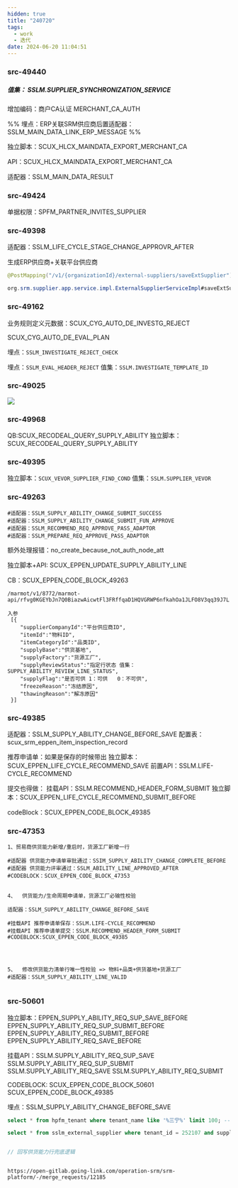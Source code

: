 ```yaml
---
hidden: true
title: "240720"
tags:
  - work
  - 迭代
date: 2024-06-20 11:04:51
---
```


### src-49440

##### 值集：  SSLM.SUPPLIER_SYNCHRONIZATION_SERVICE

增加编码：商户CA认证  MERCHANT_CA_AUTH

%% 埋点：ERP关联SRM供应商后置适配器：SSLM_MAIN_DATA_LINK_ERP_MESSAGE %%

独立脚本：SCUX_HLCX_MAINDATA_EXPORT_MERCHANT_CA

API：SCUX_HLCX_MAINDATA_EXPORT_MERCHANT_CA

适配器：SSLM_MAIN_DATA_RESULT



### src-49424

单据权限：SPFM_PARTNER_INVITES_SUPPLIER


### src-49398

适配器：SSLM_LIFE_CYCLE_STAGE_CHANGE_APPROVR_AFTER


生成ERP供应商+关联平台供应商

```java
@PostMapping("/v1/{organizationId}/external-suppliers/saveExtSupplier")

org.srm.supplier.app.service.impl.ExternalSupplierServiceImpl#saveExtSupplier
```


### src-49162

业务规则定义元数据：SCUX_CYG_AUTO_DE_INVESTG_REJECT

SCUX_CYG_AUTO_DE_EVAL_PLAN

埋点：`SSLM_INVESTIGATE_REJECT_CHECK`

埋点：`SSLM_EVAL_HEADER_REJECT`
值集：`SSLM.INVESTIGATE_TEMPLATE_ID`


### src-49025

![](https://s3.bmp.ovh/imgs/2024/06/28/b71d78b656029f16.png)



### src-49968

QB:SCUX_RECODEAL_QUERY_SUPPLY_ABILITY
独立脚本：SCUX_RECODEAL_QUERY_SUPPLY_ABILITY


### src-49395

独立脚本：`SCUX_VEVOR_SUPPLIER_FIND_COND`
值集：`SSLM.SUPPLIER_VEVOR`


### src-49263

```
#适配器：SSLM_SUPPLY_ABILITY_CHANGE_SUBMIT_SUCCESS
#适配器：SSLM_SUPPLY_ABILITY_CHANGE_SUBMIT_FUN_APPROVE
#适配器：SSLM_RECOMMEND_REQ_APPROVE_PASS_ADAPTOR
#适配器：SSLM_PREPARE_REQ_APPROVE_PASS_ADAPTOR
```


额外处理报错：no_create_because_not_auth_node_att

独立脚本+API: SCUX_EPPEN_UPDATE_SUPPLY_ABILITY_LINE

CB：SCUX_EPPEN_CODE_BLOCK_49263


```
/marmot/v1/8772/marmot-api/rfvg0KGEYbJn7Q0BiazwAicwtFl3FRffqaD1HQVGRWP6nfkahOa1JLFO8V3qq39J7L

入参
 [{
    "supplierCompanyId":"平台供应商ID",
    "itemId":"物料ID",
    "itemCategoryId":"品类ID",
    "supplyBase":"供货基地",
    "supplyFactory":"货源工厂",
    "supplyReviewStatus":"指定行状态 值集：SUPPLY_ABILITY_REVIEW_LINE_STATUS",
    "supplyFlag":"是否可供 1：可供   0：不可供",
    "freezeReason":"冻结原因",
    "thawingReason":"解冻原因"
 }]
```

### src-49385

适配器：SSLM_SUPPLY_ABILITY_CHANGE_BEFORE_SAVE
配置表：scux_srm_eppen_item_inspection_record

推荐申请单：如果是保存的时候带出
独立脚本：SCUX_EPPEN_LIFE_CYCLE_RECOMMEND_SAVE
前置API：SSLM.LIFE-CYCLE_RECOMMEND

提交也得做：
挂载API：SSLM.RECOMMEND_HEADER_FORM_SUBMIT
独立脚本：SCUX_EPPEN_LIFE_CYCLE_RECOMMEND_SUBMIT_BEFORE

codeBlock：SCUX_EPPEN_CODE_BLOCK_49385



### src-47353

```
1、贸易商供货能力新增/重启时，货源工厂新增一行

#适配器 供货能力申请单审批通过：SSIM_SUPPLY_ABILITY_CHANGE_COMPLETE_BEFORE
#适配器 供货能力评审通过：SSLM_ABILITY_LINE_APPROVED_AFTER
#CODEBLOCK：SCUX_EPPEN_CODE_BLOCK_47353


4、  供货能力/生命周期申请单，货源工厂必输性校验

适配器：SSLM_SUPPLY_ABILITY_CHANGE_BEFORE_SAVE

#挂载API 推荐申请单保存：SSLM.LIFE-CYCLE_RECOMMEND
#挂载API 推荐申请单提交：SSLM.RECOMMEND_HEADER_FORM_SUBMIT
#CODEBLOCK:SCUX_EPPEN_CODE_BLOCK_49385




5、  修改供货能力清单行唯一性校验 => 物料+品类+供货基地+货源工厂
#适配器：SSLM_SUPPLY_ABILITY_LINE_VALID


```

### src-50601

独立脚本：EPPEN_SUPPLY_ABILITY_REQ_SUP_SAVE_BEFORE
EPPEN_SUPPLY_ABILITY_REQ_SUP_SUBMIT_BEFORE
EPPEN_SUPPLY_ABILITY_REQ_SUBMIT_BEFORE
EPPEN_SUPPLY_ABILITY_REQ_SAVE_BEFORE

挂载API：SSLM.SUPPLY_ABILITY_REQ_SUP_SAVE
SSLM.SUPPLY_ABILITY_REQ_SUP_SUBMIT
SSLM.SUPPLY_ABILITY_REQ_SAVE
SSLM.SUPPLY_ABILITY_REQ_SUBMIT


CODEBLOCK: SCUX_EPPEN_CODE_BLOCK_50601
SCUX_EPPEN_CODE_BLOCK_49385

埋点：SSLM_SUPPLY_ABILITY_CHANGE_BEFORE_SAVE








```sql
select * from hpfm_tenant where tenant_name like '%三宁%' limit 100; -- 252107

select * from sslm_external_supplier where tenant_id = 252107 and supplier_num = 'JY00001904'; -- 1088212
```



```java

// 回写供货能力行兜底逻辑



```


```
https://open-gitlab.going-link.com/operation-srm/srm-platform/-/merge_requests/12185


```
